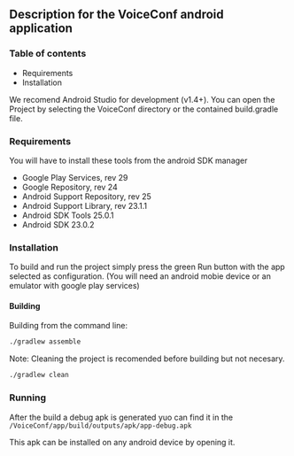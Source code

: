 ## Description for the VoiceConf android application 
### Table of contents
* Requirements
* Installation

We recomend Android Studio for development (v1.4+).
You can open the Project by selecting the VoiceConf directory or the contained build.gradle file.

### Requirements
You will have to install these tools from the android SDK manager
- Google Play Services, rev 29 
- Google Repository, rev 24
- Android Support Repository, rev 25
- Android Support Library, rev 23.1.1
- Android SDK Tools 25.0.1
- Android SDK 23.0.2

### Installation
To build and run the project simply press the green Run button with the app selected as configuration. (You will need an android mobie device or an emulator with google play services)

#### Building

Building from the command line:

``` bash
./gradlew assemble
```

Note: Cleaning the project is recomended before building but not necesary.

``` bash
./gradlew clean
```
### Running
After the build a debug apk is generated yuo can find it in the ```/VoiceConf/app/build/outputs/apk/app-debug.apk```

This apk can be installed on any android device by opening it.
